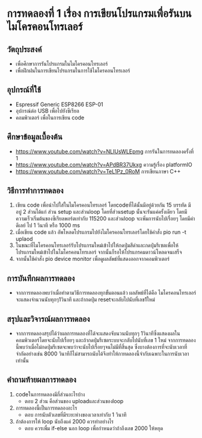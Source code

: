 # การทดลองที่ 1 เรื่อง การเขียนโปรแกรมเพื่อรันบนไมโครคอนโทรเลอร์
 ## วัตถุประสงค์
 - เพื่อศึกษาการรันโปรแกรมในไมโครคอนโทรเลอร์
 - เพื่อฝึกฝนในการเขียนโปรแกรมในการใช้ไมโครคอนโทรเลอร์

 ## อุปกรณ์ที่ใช้
 - Espressif Generic ESP8266 ESP-01
 - อุปกรณ์ต่อ USB เพื่อไปยังซีเรียล
 -  คอมพิวเตอร์ เพื่อในการเขียน code 
 ## ศึกษาข้อมูลเบื้องต้น 
 - https://www.youtube.com/watch?v=NLIUsWLEpmg การรันในการทดลองครั้งที่ 1
 - https://www.youtube.com/watch?v=APdBR37Ukxg ความรู้เรื่อง platformIO
 - https://www.youtube.com/watch?v=TeL1Pz_0RoM การเขียนภาษา C++
 
 ## วิธีการทำการทดลอง
 1) เขียน code เพื่อนำไปใส่ในไมโครคอนโทรเลอร์ โดยcodeที่ได้นั้นมีอยู่ด้วยกัน 15 บรรทัด มีอบู่ 2 ส่วนได้แก่ ส่วน setup และส่วนloop โดยที่ส่วนsetup นั้นจะรันแค่ครั้งเดียว โดยมีความเร็วเริ่มต้นของซีเรียลพอร์ตเท่ากับ 115200 และส่วนloop จะเพิ่มการนับไปเรื่อยๆ โดยมีค่าดีเลย์ ไป 1 วินาที หรือ 1000 ms  
 2) เมื่อเขียน code แล้ว อัพโหลดโปรแกรมไปยังไมโครคอนโทรเลอร์โดยใช้คำสั่ง pio run -t uplaod
 3) ในขณะที่ไมโครคอนโทรเลอร์รับโปรแกรมใหม่เข้าไปให้กดปุ่มสีดำและกดปุ่มรีเซตเพื่อให้โปรแกรมใหม่เข้าไปในไมโครคอนโทรเลอร์ จากนั้นก็รอให้โปรแกรคมดาวน์โหลดจนเสร็จ 
 4) จากนั้นใช้คำสั่ง pio device monitor เพื่อดูผลลัพธ์ที่แสดงออกจากคอมพิวเตอร์
 ## การบันทึกผลการทดลอง 
 - จากการทดลองพบว่าเมื่อทำตามวิธีการทดลองทุกขั้นตอนแล้ว ผลลัพธ์ที่ได้คือ ไมโครคอนโทรเลอร์จะแสดงจำนวนนับทุกๆ1วินาที และถ้ากดปุ่ม resetจะกลับไปนับที่เลข1ใหม่
 ## สรุปและวิจารณ์ผลการทดลอง
 - จากการทดลองสรุปได้ว่าผลการทดลองที่ได้จะแสดงจับนวนนับทุกๆ 1วินาทีซึ่งแสดงผลในคอมพิวเตอร์โดยจะนับไปเรื่อยๆ และถ้ากดปุ่มรีเซตระบบจะกลับไปนับที่เลข 1 ใหม่ จากการทดลองนี้พบว่าเมื่อไม่กดปุ่มรีเซตจะพบว่าจะนับไปเรื่อยๆจนไม่มีที่สิ้นสุด ซึ่งบางต้องการที่จะนับเวลาที่จำกัดอย่างเช่น 8000 วินาทีก็ไม่สามารถนับได้จึงทำให้กาทดลองนี้จำกับเฉพาะในการนับเวลาเท่านั้น  
 ## คำถามท้ายผลการทดลอง
 1) codeในการทดลองมีกี่ส่วนอะไรบ้าง 
    - ตอบ 2 ส่วน คือส่วนของ uploadและส่วนของloop 
 2) การทดลองนี้เป็นการทดลองอะไร
    - ตอบ การนับตัวเลขที่มีระยะห่างของเวลาเท่ากับ 1 วินาที
 3) ถ้าต้องการให้ loop นับถึงแค่ 2000 ควรทำอย่างไร 
    - ตอบ ควรเพื่ม if-else นอก loop เพื่อกำหนดว่าถ้าถึงเลข 2000 ให้หยุด  
